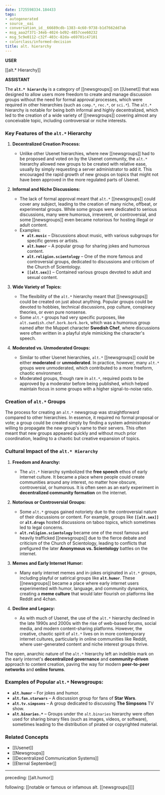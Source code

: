 ```yaml
---
date: 1725598334.184433
tags:
- autogenerated
- source__oai
- conversation_id__66689cdb-1383-4c60-9738-b1d7662dd7ab
- msg_aaa2f371-34eb-4024-bd92-4857cee60232
- msg_5c9e0112-c32f-403c-82da-e69701c47101
- colorclass/informed-decision
title: alt. hierarchy
---
```


**USER**

[[alt.* Hierarchy]]


**ASSISTANT**

The **`alt.* hierarchy`** is a category of [[newsgroups]] on [[Usenet]] that was designed to allow users more freedom to create and manage discussion groups without the need for formal approval processes, which were required in other hierarchies (such as `comp.*`, `rec.*`, or `sci.*`). The `alt.*` hierarchy is notable for being both informal and highly decentralized, which led to the creation of a wide variety of [[newsgroups]] covering almost any conceivable topic, including controversial or niche interests.

### Key Features of the `alt.*` Hierarchy

1. **Decentralized Creation Process:**
   - Unlike other Usenet hierarchies, where new [[newsgroups]] had to be proposed and voted on by the Usenet community, the `alt.*` hierarchy allowed new groups to be created with relative ease, usually by simply requesting a server administrator to add it. This encouraged the rapid growth of new groups on topics that might not have been approved in the more regulated parts of Usenet.

2. **Informal and Niche Discussions:**
   - The lack of formal approval meant that `alt.*` [[newsgroups]] could cover any subject, leading to the creation of many niche, offbeat, or experimental groups. While some groups were dedicated to serious discussions, many were humorous, irreverent, or controversial, and some [[newsgroups]] even became notorious for hosting illegal or adult content.
   - Examples:
     - **`alt.music`** – Discussions about music, with various subgroups for specific genres or artists.
     - **`alt.humor`** – A popular group for sharing jokes and humorous content.
     - **`alt.religion.scientology`** – One of the more famous and controversial groups, dedicated to discussions and criticism of the Church of Scientology.
     - **`[[alt.sex]]`** – Contained various groups devoted to adult and sexual content.

3. **Wide Variety of Topics:**
   - The flexibility of the `alt.*` hierarchy meant that [[newsgroups]] could be created on just about anything. Popular groups could be devoted to hobbies, technical discussions, pop culture, conspiracy theories, or even pure nonsense.
   - Some `alt.*` groups had very specific purposes, like `alt.swedish.chef.bork.bork.bork`, which was a humorous group named after the Muppet character **Swedish Chef**, where discussions were often written in a playful style mimicking the character's speech.

4. **Moderated vs. Unmoderated Groups:**
   - Similar to other Usenet hierarchies, `alt.*` [[newsgroups]] could be either **moderated** or **unmoderated**. In practice, however, many `alt.*` groups were unmoderated, which contributed to a more freeform, chaotic environment.
   - Moderated groups, though rare in `alt.*`, required posts to be approved by a moderator before being published, which helped maintain focus in some groups with a higher signal-to-noise ratio.

### Creation of `alt.*` Groups
The process for creating an `alt.*` newsgroup was straightforward compared to other hierarchies. In essence, it required no formal proposal or vote; a group could be created simply by finding a system administrator willing to propagate the new group's name to their servers. This often meant that new groups appeared quickly and without much prior coordination, leading to a chaotic but creative expansion of topics.

### Cultural Impact of the `alt.* Hierarchy`

1. **Freedom and Anarchy:**
   - The `alt.*` hierarchy symbolized the **free speech** ethos of early internet culture. It became a place where people could create communities around any interest, no matter how obscure, controversial, or humorous. It is often seen as an early experiment in **decentralized community formation** on the internet.
   
2. **Notorious or Controversial Groups:**
   - Some `alt.*` groups gained notoriety due to the controversial nature of their discussions or content. For example, groups like **`[[alt.sex]]`** or **`alt.drugs`** hosted discussions on taboo topics, which sometimes led to legal concerns. 
   - **`alt.religion.scientology`** became one of the most famous and heavily trafficked [[newsgroups]] due to the fierce debate and criticism of the Church of Scientology, leading to conflicts that prefigured the later **Anonymous vs. Scientology** battles on the internet.

3. **Memes and Early Internet Humor:**
   - Many early internet memes and in-jokes originated in `alt.*` groups, including playful or satirical groups like **`alt.humor`**. These [[newsgroups]] became a place where early internet users experimented with humor, language, and community dynamics, creating a **meme culture** that would later flourish on platforms like Reddit and 4chan.

4. **Decline and Legacy:**
   - As with much of Usenet, the use of the `alt.*` hierarchy declined in the late 1990s and 2000s with the rise of web-based forums, social media, and modern content-sharing platforms. However, the creative, chaotic spirit of `alt.*` lives on in more contemporary internet cultures, particularly in online communities like Reddit, where user-generated content and niche interest groups thrive.

The open, anarchic nature of the `alt.*` hierarchy left an indelible mark on the early internet's **decentralized governance** and **community-driven** approach to content creation, paving the way for modern **peer-to-peer networks** and **online forums**.

### Examples of Popular `alt.*` Newsgroups:
- **`alt.humor`** – For jokes and humor.
- **`alt.fan.starwars`** – A discussion group for fans of **Star Wars**.
- **`alt.tv.simpsons`** – A group dedicated to discussing **The Simpsons** TV show.
- **`alt.binaries.*`** – Groups under the `alt.binaries` hierarchy were often used for sharing binary files (such as images, videos, or software), sometimes leading to the distribution of pirated or copyrighted material.
  
### Related Concepts
- [[Usenet]]
- [[Newsgroups]]
- [[Decentralized Communication Systems]]
- [[Eternal September]]


---

preceding: [[alt.humor]]  


following: [[notable or famous or infamous alt. [[newsgroups]]]]